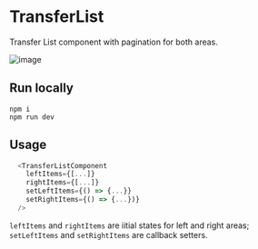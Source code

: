 # TransferList

Transfer List component with pagination for both areas.

![image](https://github.com/PapaTim7/TransferList/assets/127735159/a9161dd7-4301-4921-bd89-782a1d885312)


## Run locally
`npm i`
<br/>
`npm run dev`

## Usage

```javascript
  <TransferListComponent
    leftItems={[...]}
    rightItems={[...]}
    setLeftItems={() => {...}}
    setRightItems={() => {...})}
  />
```
`leftItems` and `rightItems` are iitial states for left and right areas;
`setLeftItems` and `setRightItems` are callback setters.
